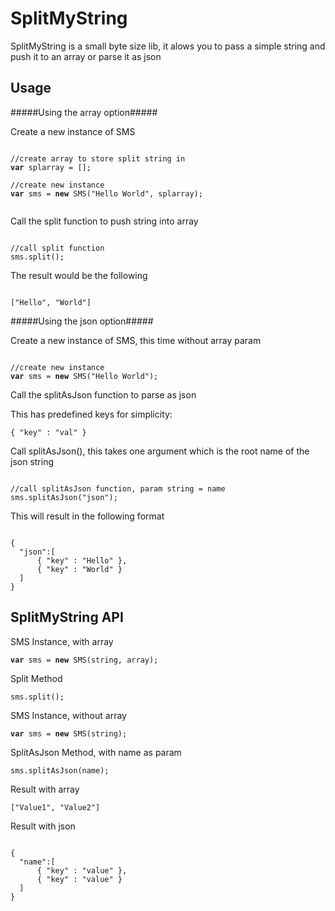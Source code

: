 SplitMyString
=============

SplitMyString is a small byte size lib, it alows you to pass a simple string and push it to an array or parse it as json

## Usage ##

#####Using the array option#####
<p>Create a new instance of SMS</p>

<pre><code>
//create array to store split string in
<b>var</b> splarray = [];

//create new instance
<b>var</b> sms = <b>new</b> SMS("Hello World", splarray);

</code></pre>

Call the split function to push string into array

<pre><code>
//call split function
sms.split();
</code></pre>

The result would be the following

<pre><code>
["Hello", "World"]
</code></pre>

#####Using the json option#####
<p>Create a new instance of SMS, this time without array param</p>

<pre><code>
//create new instance
<b>var</b> sms = <b>new</b> SMS("Hello World");
</code></pre>

<p>Call the splitAsJson function to parse as json</p>
<p>This has predefined keys for simplicity:</p>

<pre><code>{ "key" : "val" }</code></pre>

<p>Call splitAsJson(), this takes one argument which is the root name of the json string</p>
<pre><code>
//call splitAsJson function, param string = name
sms.splitAsJson("json");
</code></pre>

<p>This will result in the following format</p>
<pre><code>
{
  "json":[
      { "key" : "Hello" },
      { "key" : "World" }
  ]
}
</code></pre>

## SplitMyString API ##
<p>SMS Instance, with array</p>
<pre><code><b>var</b> sms = <b>new</b> SMS(string, array);</code></pre>

<p>Split Method</p>
<pre><code>sms.split();</code></pre>

<p>SMS Instance, without array</p>
<pre><code><b>var</b> sms = <b>new</b> SMS(string);</code></pre>

<p>SplitAsJson Method, with name as param</p>
<pre><code>sms.splitAsJson(name);</code></pre>

<p>Result with array</p>
<pre><code>["Value1", "Value2"]</code></pre>

<p>Result with json</p>
<pre><code>
{
  "name":[
      { "key" : "value" },
      { "key" : "value" }
  ]
}
</code></pre>

